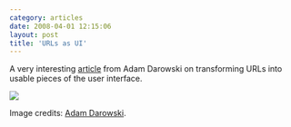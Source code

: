 ```yaml
---
category: articles
date: 2008-04-01 12:15:06
layout: post
title: 'URLs as UI'
---
```


<p>A very interesting <a href="http://www.darowski.com/tracesofinspiration/2008/03/16/url-as-ui/">article</a> from Adam Darowski on transforming URLs into usable pieces of the user interface.</p>

<a href="http://www.darowski.com/tracesofinspiration/2008/03/16/url-as-ui/"><img src="http://farm4.static.flickr.com/3063/2338775373_cba6f858a0.jpg"></a>

<p class="meta">Image credits: <a href="http://www.flickr.com/photos/darowskidotcom/2338775373/">Adam Darowski</a>.</p>
